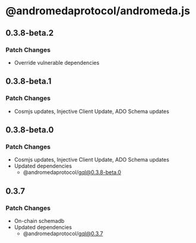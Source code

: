 # @andromedaprotocol/andromeda.js

## 0.3.8-beta.2

### Patch Changes

- Override vulnerable dependencies

## 0.3.8-beta.1

### Patch Changes

- Cosmjs updates, Injective Client Update, ADO Schema updates

## 0.3.8-beta.0

### Patch Changes

- Cosmjs updates, Injective Client Update, ADO Schema updates
- Updated dependencies
  - @andromedaprotocol/gql@0.3.8-beta.0

## 0.3.7

### Patch Changes

- On-chain schemadb
- Updated dependencies
  - @andromedaprotocol/gql@0.3.7
